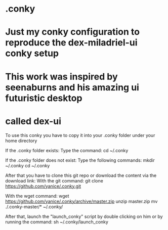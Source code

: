 # .conky
# Just my conky configuration to reproduce the dex-miladriel-ui conky setup
# This work was inspired by seenaburns and his amazing ui futuristic desktop 
# called dex-ui

To use this conky you have to copy it into your .conky folder under your home directory

If the .conky folder exists:
Type the command:
cd ~/.conky

If the .conky folder does not exist:
Type the following commands:
mkdir ~/.conky
cd ~/.conky

After that you have to clone this git repo or download the content via the download link:
With the git command:
git clone https://github.com/yanice/.conky.git

With the wget command:
wget https://github.com/yanice/.conky/archive/master.zip
unzip master.zip
mv ./.conky-master/* ~/.conky/

After that, launch the "launch_conky" script by double clicking on him or by running the command:
sh ~/.conky/launch_conky


